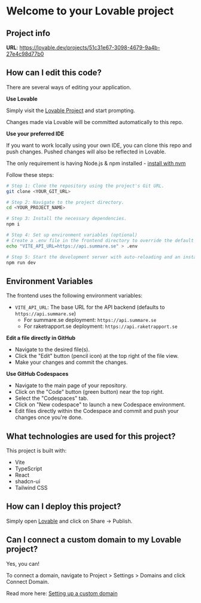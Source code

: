# Welcome to your Lovable project

## Project info

**URL**: https://lovable.dev/projects/51c31e67-3098-4679-9a4b-27e4c98d77b0

## How can I edit this code?

There are several ways of editing your application.

**Use Lovable**

Simply visit the [Lovable Project](https://lovable.dev/projects/51c31e67-3098-4679-9a4b-27e4c98d77b0) and start prompting.

Changes made via Lovable will be committed automatically to this repo.

**Use your preferred IDE**

If you want to work locally using your own IDE, you can clone this repo and push changes. Pushed changes will also be reflected in Lovable.

The only requirement is having Node.js & npm installed - [install with nvm](https://github.com/nvm-sh/nvm#installing-and-updating)

Follow these steps:

```sh
# Step 1: Clone the repository using the project's Git URL.
git clone <YOUR_GIT_URL>

# Step 2: Navigate to the project directory.
cd <YOUR_PROJECT_NAME>

# Step 3: Install the necessary dependencies.
npm i

# Step 4: Set up environment variables (optional)
# Create a .env file in the frontend directory to override the default API URL
echo "VITE_API_URL=https://api.summare.se" > .env

# Step 5: Start the development server with auto-reloading and an instant preview.
npm run dev
```

## Environment Variables

The frontend uses the following environment variables:

- `VITE_API_URL`: The base URL for the API backend (defaults to `https://api.summare.se`)
  - For summare.se deployment: `https://api.summare.se`
  - For raketrapport.se deployment: `https://api.raketrapport.se`

**Edit a file directly in GitHub**

- Navigate to the desired file(s).
- Click the "Edit" button (pencil icon) at the top right of the file view.
- Make your changes and commit the changes.

**Use GitHub Codespaces**

- Navigate to the main page of your repository.
- Click on the "Code" button (green button) near the top right.
- Select the "Codespaces" tab.
- Click on "New codespace" to launch a new Codespace environment.
- Edit files directly within the Codespace and commit and push your changes once you're done.

## What technologies are used for this project?

This project is built with:

- Vite
- TypeScript
- React
- shadcn-ui
- Tailwind CSS

## How can I deploy this project?

Simply open [Lovable](https://lovable.dev/projects/51c31e67-3098-4679-9a4b-27e4c98d77b0) and click on Share -> Publish.

## Can I connect a custom domain to my Lovable project?

Yes, you can!

To connect a domain, navigate to Project > Settings > Domains and click Connect Domain.

Read more here: [Setting up a custom domain](https://docs.lovable.dev/tips-tricks/custom-domain#step-by-step-guide)
